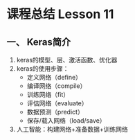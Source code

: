 # 课程总结 Lesson 11

## 一、 Keras简介

1. keras的模型、层、激活函数、优化器
2. keras的使用步骤：
   - 定义网络（define）
   - 编译网络（compile）
   - 训练网络（fit）
   - 评估网络（evaluate）
   - 数据预测（predict）
   - 保存/载入网络（load/save）
3. 人工智能：构建网络+准备数据+训练网络